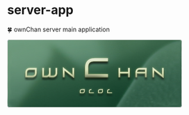 # server-app
:four_leaf_clover: ownChan server main application

![alt text](https://github.com/ownchan/server-ui-core/raw/master/src/main/resources/ownchan-server-ui-core/common/img/ownchan-logo-compact.png)
